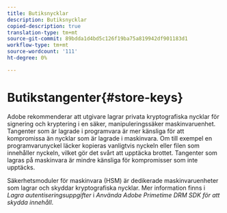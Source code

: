 ```yaml
---
title: Butiksnycklar
description: Butiksnycklar
copied-description: true
translation-type: tm+mt
source-git-commit: 89bdda1d4bd5c126f19ba75a819942df901183d1
workflow-type: tm+mt
source-wordcount: '111'
ht-degree: 0%

---
```



# Butikstangenter{#store-keys}

Adobe rekommenderar att utgivare lagrar privata kryptografiska nycklar för signering och kryptering i en säker, manipuleringssäker maskinvaruenhet. Tangenter som är lagrade i programvara är mer känsliga för att kompromissa än nycklar som är lagrade i maskinvara. Om till exempel en programvarunyckel läcker kopieras vanligtvis nyckeln eller filen som innehåller nyckeln, vilket gör det svårt att upptäcka brottet. Tangenter som lagras på maskinvara är mindre känsliga för kompromisser som inte upptäcks.

Säkerhetsmoduler för maskinvara (HSM) är dedikerade maskinvaruenheter som lagrar och skyddar kryptografiska nycklar. Mer information finns i *Lagra autentiseringsuppgifter* i *Använda Adobe Primetime DRM SDK för att skydda innehåll*.
